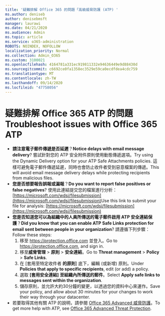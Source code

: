 ```yaml
---
title: '疑難排解 Office 365 的問題「高級威脅防護 (ATP) '
ms.author: deniseb
author: denisebmsft
manager: laurawi
ms.date: 04/21/2020
ms.audience: Admin
ms.topic: article
ms.service: o365-administration
ROBOTS: NOINDEX, NOFOLLOW
localization_priority: Normal
ms.collection: Admin_O365
ms.custom: 3100021
ms.openlocfilehash: 4164781a331ec919811332e94636449e9d88430d
ms.sourcegitcommit: c6692ce0fa1358ec3529e59ca0ecdfdea4cdc759
ms.translationtype: MT
ms.contentlocale: zh-TW
ms.lasthandoff: 09/14/2020
ms.locfileid: "47758056"
---
```

# <a name="troubleshoot-issues-with-office-365-atp"></a><span data-ttu-id="818cc-102">疑難排解 Office 365 ATP 的問題</span><span class="sxs-lookup"><span data-stu-id="818cc-102">Troubleshoot issues with Office 365 ATP</span></span>

- <span data-ttu-id="818cc-103">**請注意電子郵件傳遞是否延遲**？</span><span class="sxs-lookup"><span data-stu-id="818cc-103">**Notice delays with email message delivery**?</span></span> <span data-ttu-id="818cc-104">嘗試針對您的 ATP 安全附件原則使用動態傳遞選項。</span><span class="sxs-lookup"><span data-stu-id="818cc-104">Try using the Dynamic Delivery option for your ATP Safe Attachments policies.</span></span> <span data-ttu-id="818cc-105">這樣可避免電子郵件傳遞延遲，同時也會防止收件者受到惡意檔案的傳遞。</span><span class="sxs-lookup"><span data-stu-id="818cc-105">This will avoid email message delivery delays while protecting recipients from malicious files.</span></span>
- <span data-ttu-id="818cc-106">**您是否想要報告誤報或漏報**？</span><span class="sxs-lookup"><span data-stu-id="818cc-106">**Do you want to report false positives or false negatives**?</span></span> <span data-ttu-id="818cc-107">使用此連結提交您的檔案進行分析： [https://microsoft.com/wdsi/filesubmission](https://microsoft.com/wdsi/filesubmission)</span><span class="sxs-lookup"><span data-stu-id="818cc-107">Use this link to submit your file for analysis: [https://microsoft.com/wdsi/filesubmission](https://microsoft.com/wdsi/filesubmission)</span></span>
- <span data-ttu-id="818cc-108">**您是否知道您可以為組織中的人員所傳送的電子郵件啟用 ATP 安全連結保護**？</span><span class="sxs-lookup"><span data-stu-id="818cc-108">**Did you know that you can enable ATP Safe Links protection for email sent between people in your organization**?</span></span> <span data-ttu-id="818cc-109">請遵循下列步驟：</span><span class="sxs-lookup"><span data-stu-id="818cc-109">Follow these steps:</span></span>
    1. <span data-ttu-id="818cc-110">移至 https://protection.office.com 並登入。</span><span class="sxs-lookup"><span data-stu-id="818cc-110">Go to https://protection.office.com, and sign in.</span></span>
    2. <span data-ttu-id="818cc-111">移至**威脅管理**  >  **原則**  >  **安全連結**。</span><span class="sxs-lookup"><span data-stu-id="818cc-111">Go to **Threat management** > **Policy** > **Safe Links**.</span></span>
    3. <span data-ttu-id="818cc-112">在 [套用至特定收件者 **的原則**] 底下，編輯 (或新增) 原則。</span><span class="sxs-lookup"><span data-stu-id="818cc-112">Under **Policies that apply to specific recipients**, edit (or add) a policy.</span></span>
    4. <span data-ttu-id="818cc-113">選取 **[套用安全連結] 至組織內所傳送的郵件**。</span><span class="sxs-lookup"><span data-stu-id="818cc-113">Select **Apply safe links to messages sent within the organization**.</span></span>
    5. <span data-ttu-id="818cc-114">儲存原則，並允許大約30分鐘的變更，以透過您的資料中心來運作。</span><span class="sxs-lookup"><span data-stu-id="818cc-114">Save your policy, and allow about 30 minutes for your changes to work their way through your datacenter.</span></span>
- <span data-ttu-id="818cc-115">若要取得其他有關 ATP 的說明，請參閱 [Office 365 Advanced 威脅防護](https://docs.microsoft.com/microsoft-365/security/office-365-security/office-365-atp)。</span><span class="sxs-lookup"><span data-stu-id="818cc-115">To get more help with ATP, see [Office 365 Advanced Threat Protection](https://docs.microsoft.com/microsoft-365/security/office-365-security/office-365-atp).</span></span>